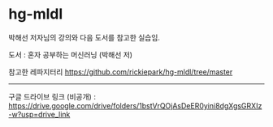 # hg-mldl

박해선 저자님의 강의와 다음 도서를 참고한 실습임.

도서 : 혼자 공부하는 머신러닝 (박해선 저)

참고한 레파지터리
https://github.com/rickiepark/hg-mldl/tree/master

---

구글 드라이브 링크 (비공개) : https://drive.google.com/drive/folders/1bstVrQOjAsDeER0yini8dgXgsGRXIz-w?usp=drive_link
